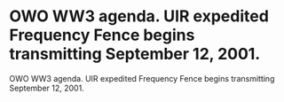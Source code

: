 # OWO WW3 agenda. UIR expedited Frequency Fence begins transmitting September 12, 2001.

OWO WW3 agenda. UIR expedited Frequency Fence begins transmitting September 12, 2001.